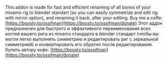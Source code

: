 This addon is made for fast and efficient renaming of all bones of your mixamo rig to blender standart (so you can easily symmetrize and edit rig with mirror option), and renaming it back, after your editing.
Buy me a coffe: [https://boosty.to/ossifman](https://boosty.to/ossifman/donate)
Этот аддон предназначен для быстрого и эффективного переименования всех костей вашего рига из mixamo стандарта в blender стандарт (чтобы вы могли легко выполнять симметрию и редактировать риг с зеркальной симметрией) и конвертировать его обратно после редактирования.
Купить автору кофе: [https://boosty.to/ossifman](https://boosty.to/ossifman/donate)
